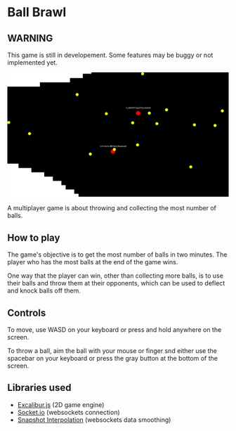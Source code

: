# Ball Brawl

## WARNING

This game is still in developement. Some features may be buggy or not implemented yet.

![game preview](/.github/README/preview.png)

A multiplayer game is about throwing and collecting the most number of balls.

## How to play

The game's objective is to get the most number of balls in two minutes. The player who has the most balls at the end of the game wins.

One way that the player can win, other than collecting more balls, is to use their balls and throw them at their opponents, which can be used to deflect and knock balls off them.

## Controls

To move, use WASD on your keyboard or press and hold anywhere on the screen.

To throw a ball, aim the ball with your mouse or finger snd either use the spacebar on your keyboard or press the gray button at the bottom of the screen.

## Libraries used

* [Excalibur.js](https://excaliburjs.com/) (2D game engine)
* [Socket.io](https://socket.io/) (websockets connection)
* [Snapshot Interpolation](https://github.com/geckosio/snapshot-interpolation) (websockets data smoothing)
